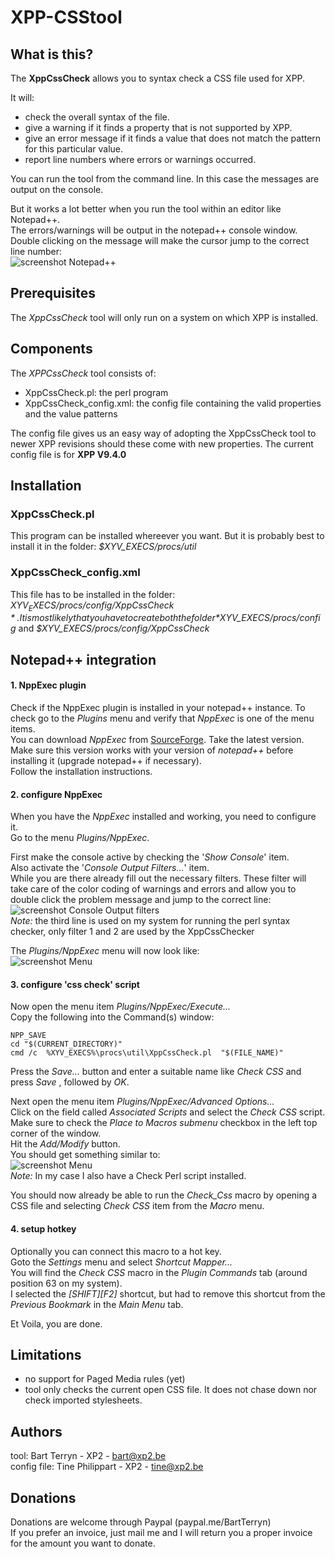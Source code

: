 # XPP-CSStool
## What is this?
The **XppCssCheck** allows you to syntax check a CSS file used for XPP. 

It will: 
* check the overall syntax of the file.
* give a warning if it finds a property that is not supported by XPP.
* give an error message if it finds a value that does not match the pattern for this particular value.
* report line numbers where errors or warnings occurred. 

You can run the tool from the command line. In this case the messages are output on the console.

But it works a lot better when you run the tool within an editor like Notepad++.  
The errors/warnings will be output in the notepad++ console window.  
Double clicking on the message will make the cursor jump to the correct line number:  
![screenshot Notepad++](./Capture.png)

## Prerequisites
The *XppCssCheck* tool will only run on a system on which XPP is installed.

## Components
The *XPPCssCheck* tool consists of:
* XppCssCheck.pl: the perl program
* XppCssCheck_config.xml: the config file containing the valid properties and the value patterns

The config file gives us an easy way of adopting the XppCssCheck tool to newer XPP revisions should these come with new properties.
The current config file is for __XPP V9.4.0__

## Installation
### XppCssCheck.pl
This program can be installed whereever you want. But it is probably best to install it in the folder: *$XYV_EXECS/procs/util*

### XppCssCheck_config.xml
This file has to be installed in the folder: *$XYV_EXECS/procs/config/XppCssCheck*.  
It is most likely that you have to create both the folder *$XYV_EXECS/procs/config* and *$XYV_EXECS/procs/config/XppCssCheck*

## Notepad++ integration
#### 1. NppExec plugin
Check if the NppExec plugin is installed in your notepad++ instance. To check go to the *Plugins* menu and verify that *NppExec* is one of the menu items.  
You can download *NppExec* from [SourceForge](https://sourceforge.net/projects/npp-plugins/files/NppExec/). Take the latest version. 
Make sure this version works with your version of *notepad++* before installing it (upgrade notepad++ if necessary).  
Follow the installation instructions.

#### 2. configure NppExec
When you have the _NppExec_ installed and working, you need to configure it.  
Go to the menu _Plugins/NppExec_.

First make the console active by checking the '_Show Console_' item.  
Also activate the '_Console Output Filters..._' item.  
While you are there already fill out the necessary filters. These filter will take care of the color coding of warnings and errors and allow you to double click the problem message and jump to the correct line:   
![screenshot Console Output filters](./CaptureFilters.png)   
_Note:_ the third line is used on my system for running the perl syntax checker, only filter 1 and 2 are used by the XppCssChecker  


The _Plugins/NppExec_ menu will now look like:  
![screenshot Menu](./CaptureMenu.png)  

#### 3. configure 'css check' script
Now open the menu item  _Plugins/NppExec/Execute..._  
Copy the following into the Command(s) window:  
```
NPP_SAVE
cd "$(CURRENT_DIRECTORY)"
cmd /c  %XYV_EXECS%\procs\util\XppCssCheck.pl  "$(FILE_NAME)" 
```
Press the _Save..._ button and enter a suitable name like _Check CSS_ and press _Save_ , followed by _OK_.

Next open the menu item  _Plugins/NppExec/Advanced Options..._   
Click on the field called _Associated Scripts_ and select the _Check CSS_ script.   
Make sure to check the _Place to Macros submenu_ checkbox in the left top corner of the window.   
Hit the _Add/Modify_ button.   
You should get something similar to:   
![screenshot Menu](./CaptureOptions.png)   
_Note:_ In my case I also have a Check Perl script installed. 

You should now already be able to run the _Check_Css_ macro by opening a CSS file and selecting _Check CSS_ item from the _Macro_ menu.

#### 4. setup hotkey
Optionally you can connect this macro to a hot key.  
Goto the _Settings_ menu and select _Shortcut Mapper..._  
You will find the _Check CSS_ macro in the _Plugin Commands_ tab (around position 63 on my system).  
I selected the _[SHIFT][F2]_ shortcut, but had to remove this shortcut from the _Previous Bookmark_ in the _Main Menu_ tab.  

Et Voila, you are done.

## Limitations
* no support for Paged Media rules (yet)
* tool only checks the current open CSS file. It does not chase down nor check imported stylesheets.

## Authors
tool: Bart Terryn - XP2 - bart@xp2.be  
config file: Tine Philippart - XP2 - tine@xp2.be

## Donations
Donations are welcome through Paypal (paypal.me/BartTerryn)  
If you prefer an invoice, just mail me and I will return you a proper invoice for the amount you want to donate.

